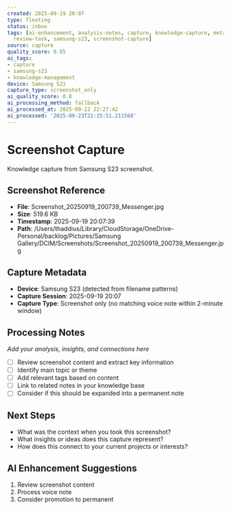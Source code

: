 ```yaml
---
created: 2025-09-19 20:07
type: fleeting
status: inbox
tags: [ai-enhancement, analysis-notes, capture, knowledge-capture, metadata-processing,
  review-task, samsung-s23, screenshot-capture]
source: capture
quality_score: 0.85
ai_tags:
- capture
- samsung-s23
- knowledge-management
device: Samsung S23
capture_type: screenshot_only
ai_quality_score: 0.8
ai_processing_method: fallback
ai_processed_at: 2025-09-22 22:27:42
ai_processed: '2025-09-23T22:15:51.211568'
---
```

# Screenshot Capture

Knowledge capture from Samsung S23 screenshot.

## Screenshot Reference

- **File**: Screenshot_20250919_200739_Messenger.jpg
- **Size**: 519.6 KB
- **Timestamp**: 2025-09-19 20:07:39
- **Path**: /Users/thaddius/Library/CloudStorage/OneDrive-Personal/backlog/Pictures/Samsung Gallery/DCIM/Screenshots/Screenshot_20250919_200739_Messenger.jpg

## Capture Metadata

- **Device**: Samsung S23 (detected from filename patterns)
- **Capture Session**: 2025-09-19 20:07
- **Capture Type**: Screenshot only (no matching voice note within 2-minute window)

## Processing Notes

*Add your analysis, insights, and connections here*

- [ ] Review screenshot content and extract key information
- [ ] Identify main topic or theme
- [ ] Add relevant tags based on content
- [ ] Link to related notes in your knowledge base
- [ ] Consider if this should be expanded into a permanent note

## Next Steps

- What was the context when you took this screenshot?
- What insights or ideas does this capture represent?
- How does this connect to your current projects or interests?



## AI Enhancement Suggestions

1. Review screenshot content
2. Process voice note
3. Consider promotion to permanent
